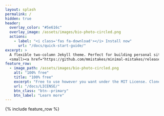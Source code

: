 ```yaml
---
layout: splash
permalink: /
hidden: true
header:
  overlay_color: "#5e616c"
  overlay_image: /assets/images/bio-photo-circled.png
  actions:
    - label: "<i class='fas fa-download'></i> Install now"
      url: "/docs/quick-start-guide/"
excerpt: >
  A flexible two-column Jekyll theme. Perfect for building personal sites, blogs, and portfolios.<br />
  <small><a href="https://github.com/mmistakes/minimal-mistakes/releases/tag/4.24.0">Latest release v4.24.0</a></small>
feature_row:
  - image_path: /assets/images/bio-photo-circled.png
    alt: "100% free"
    title: "100% free"
    excerpt: "Free to use however you want under the MIT License. Clone it, fork it, customize it... whatever!"
    url: "/docs/LICENSE/"
    btn_class: "btn--primary"
    btn_label: "Learn more"      
---
```


{% include feature_row %}
